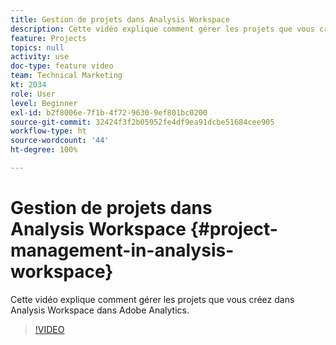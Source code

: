 ```yaml
---
title: Gestion de projets dans Analysis Workspace
description: Cette vidéo explique comment gérer les projets que vous créez dans Analysis Workspace dans Adobe Analytics.
feature: Projects
topics: null
activity: use
doc-type: feature video
team: Technical Marketing
kt: 2034
role: User
level: Beginner
exl-id: b2f8006e-7f1b-4f72-9630-9ef801bc0200
source-git-commit: 32424f3f2b05952fe4df9ea91dcbe51684cee905
workflow-type: ht
source-wordcount: '44'
ht-degree: 100%

---
```


# Gestion de projets dans Analysis Workspace {#project-management-in-analysis-workspace}

Cette vidéo explique comment gérer les projets que vous créez dans Analysis Workspace dans Adobe Analytics.

>[!VIDEO](https://video.tv.adobe.com/v/24035/?quality=12)

